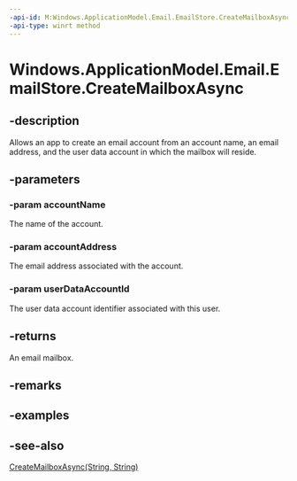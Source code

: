 ----api-id: M:Windows.ApplicationModel.Email.EmailStore.CreateMailboxAsync(System.String,System.String,System.String)
-api-type: winrt method
---<!-- Method syntaxpublic Windows.Foundation.IAsyncOperation<Windows.ApplicationModel.Email.EmailMailbox> CreateMailboxAsync(System.String accountName, System.String accountAddress, System.String userDataAccountId)--># Windows.ApplicationModel.Email.EmailStore.CreateMailboxAsync## -descriptionAllows an app to create an email account from an account name, an email address, and the user data account in which the mailbox will reside.## -parameters### -param accountNameThe name of the account.### -param accountAddressThe email address associated with the account.### -param userDataAccountIdThe user data account identifier associated with this user.## -returnsAn email mailbox.## -remarks## -examples## -see-also[CreateMailboxAsync(String, String)](emailstore_createmailboxasync_100209417.md)